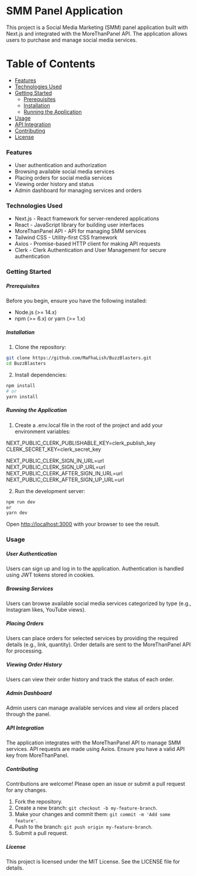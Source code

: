# SMM Panel Application
This project is a Social Media Marketing (SMM) panel application built with Next.js and integrated with the MoreThanPanel API. The application allows users to purchase and manage social media services.

# Table of Contents
- [Features](#features)
- [Technologies Used](#technologies-used)
- [Getting Started](#getting-started)
    - [Prerequisites](#prerequisites)
    - [Installation](#installation)
    - [Running the Application](#running-the-application)
- [Usage](#usage)
- [API Integration](#api-integration)
- [Contributing](#contributing)
- [License](#license)

### Features
- User authentication and authorization
- Browsing available social media services
- Placing orders for social media services
- Viewing order history and status
- Admin dashboard for managing services and orders

### Technologies Used
- Next.js - React framework for server-rendered applications
- React - JavaScript library for building user interfaces
- MoreThanPanel API - API for managing SMM services
- Tailwind CSS - Utility-first CSS framework
- Axios - Promise-based HTTP client for making API requests
- Clerk - Clerk Authentication and User Management for secure authentication

### Getting Started
##### Prerequisites

Before you begin, ensure you have the following installed:

- Node.js (>= 14.x)
- npm (>= 6.x) or yarn (>= 1.x)

##### Installation
1) Clone the repository:

```bash
git clone https://github.com/MaFhaLish/BuzzBlasters.git
cd BuzzBlasters
```
2) Install dependencies:

```bash
npm install
# or
yarn install
```
##### Running the Application
1) Create a .env.local file in the root of the project and add your environment variables:


NEXT_PUBLIC_CLERK_PUBLISHABLE_KEY=clerk_publish_key
CLERK_SECRET_KEY=clerk_secret_key

NEXT_PUBLIC_CLERK_SIGN_IN_URL=url
NEXT_PUBLIC_CLERK_SIGN_UP_URL=url
NEXT_PUBLIC_CLERK_AFTER_SIGN_IN_URL=url
NEXT_PUBLIC_CLERK_AFTER_SIGN_UP_URL=url

2) Run the development server:

```bash
npm run dev
or
yarn dev
```
Open [http://localhost:3000](http://localhost:3000) with your browser to see the result.

### Usage
##### User Authentication
Users can sign up and log in to the application.
Authentication is handled using JWT tokens stored in cookies.

##### Browsing Services
Users can browse available social media services categorized by type (e.g., Instagram likes, YouTube views).

##### Placing Orders
Users can place orders for selected services by providing the required details (e.g., link, quantity).
Order details are sent to the MoreThanPanel API for processing.

##### Viewing Order History
Users can view their order history and track the status of each order.

##### Admin Dashboard
Admin users can manage available services and view all orders placed through the panel.

##### API Integration
The application integrates with the MoreThanPanel API to manage SMM services. API requests are made using Axios. Ensure you have a valid API key from MoreThanPanel.

##### Contributing
Contributions are welcome! Please open an issue or submit a pull request for any changes.

1) Fork the repository.
2) Create a new branch: `git checkout -b my-feature-branch`.
3) Make your changes and commit them: `git commit -m 'Add some feature'`.
4) Push to the branch: `git push origin my-feature-branch`.
5) Submit a pull request.

##### License
This project is licensed under the MIT License. See the LICENSE file for details.